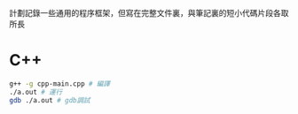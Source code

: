 計劃記錄一些通用的程序框架，但寫在完整文件裏，與筆記裏的短小代碼片段各取所長

# C++

```bash
g++ -g cpp-main.cpp # 編譯
./a.out # 運行
gdb ./a.out # gdb調試
```